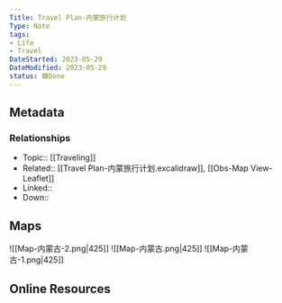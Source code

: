 ```yaml
---
Title: Travel Plan-内蒙旅行计划
Type: Note
tags: 
- Life
- Travel
DateStarted: 2023-05-29
DateModified: 2023-05-29
status: 🟩Done
---
```

## Metadata
### Relationships
- Topic:: [[Traveling]]
- Related:: [[Travel Plan-内蒙旅行计划.excalidraw]], [[Obs-Map View-Leaflet]]
- Linked::
- Down:: 
## Maps
![[Map-内蒙古-2.png|425]]
![[Map-内蒙古.png|425]]
![[Map-内蒙古-1.png|425]]
## Online Resources